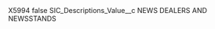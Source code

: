 <?xml version="1.0" encoding="UTF-8"?>
<CustomMetadata xmlns="http://soap.sforce.com/2006/04/metadata" xmlns:xsi="http://www.w3.org/2001/XMLSchema-instance" xmlns:xsd="http://www.w3.org/2001/XMLSchema">
    <label>X5994</label>
    <protected>false</protected>
    <values>
        <field>SIC_Descriptions_Value__c</field>
        <value xsi:type="xsd:string">NEWS DEALERS AND NEWSSTANDS</value>
    </values>
</CustomMetadata>
